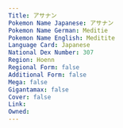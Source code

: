 ```yaml
---
﻿Title: アサナン
Pokemon Name Japanese: アサナン
Pokemon Name German: Meditie
Pokemon Name English: Meditite
Language Card: Japanese
National Dex Number: 307
Region: Hoenn
Regional Form: false
Additional Form: false
Mega: false
Gigantamax: false
Cover: false
Link: 
Owned: 
---
```

